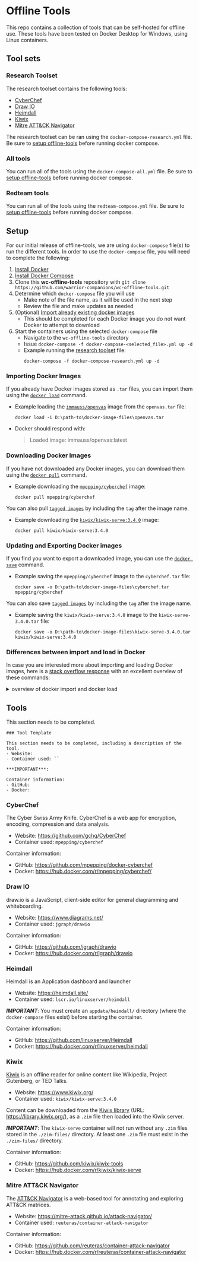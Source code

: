 # Offline Tools

This repo contains a collection of tools that can be self-hosted for offline use.  These tools have been tested on Docker Desktop for Windows, using Linux containers.

## Tool sets

### Research Toolset
The research toolset contains the following tools:
- [CyberChef](#cyberchef)
- [Draw IO](#draw-io)
- [Heimdall](#heimdall)
- [Kiwix](#kiwix)
- [Mitre ATT&CK Navigator](#mitre-attck-navigator)

The research toolset can be ran using the `docker-compose-research.yml` file. Be sure to [setup offline-tools](#setup) before running docker compose.

### All tools
You can run all of the tools using the `docker-compose-all.yml` file. Be sure to [setup offline-tools](#setup) before running docker compose.

### Redteam tools
You can run all of the tools using the `redteam-compose.yml` file. Be sure to [setup offline-tools](#setup) before running docker compose.

## Setup

For our initial release of offline-tools, we are using `docker-compose` file(s) to run the different tools.  In order to use the `docker-compose` file, you will need to complete the following:
1. [Install Docker](https://docs.docker.com/install/)
2. [Install Docker Compose](https://docs.docker.com/compose/install/)
3. Clone this **wc-offline-tools** repository with `git clone https://github.com/warrior-companions/wc-offline-tools.git`
4. Determine which `docker-compose` file you will use
    - Make note of the file name, as it will be used in the next step
    - Review the file and make updates as needed
5. (Optional) [Import already existing docker images](#importing-docker-images)
    - This should be completed for each Docker image you do not want Docker to attempt to download
6. Start the containers using the selected `docker-compose` file
    - Navigate to the `wc-offline-tools` directory
    - Issue `docker-compose -f docker-compose-<selected_file>.yml up -d`
    - Example running the [research toolset](#research-toolset) file:
        ```
        docker-compose -f docker-compose-research.yml up -d
        ```


### Importing Docker Images

If you already have Docker images stored as `.tar` files, you can import them using the [`docker load`](https://docs.docker.com/engine/reference/commandline/load/) command.
- Example loading the [`immauss/openvas`](https://hub.docker.com/r/immauss/openvas) image from the `openvas.tar` file:
    ```
    docker load -i D:\path-to\docker-image-files\openvas.tar
    ```
- Docker should respond with: 
    > Loaded image: immauss/openvas:latest


### Downloading Docker Images

If you have not downloaded any Docker images, you can download them using the [`docker pull`](https://docs.docker.com/engine/reference/commandline/pull/) command.
- Example downloading the [`mpepping/cyberchef`](https://hub.docker.com/r/mpepping/cyberchef/) image:
    ```
    docker pull mpepping/cyberchef
    ```

You can also pull [`tagged images`](https://www.geeksforgeeks.org/docker-using-image-tags/) by including the `tag` after the image name.
- Example downloading the [`kiwix/kiwix-serve:3.4.0`](https://hub.docker.com/layers/kiwix/kiwix-serve/3.4.0/images/sha256-734cbd70a982102b7e5403d8d08f37201360af88ebd9ea85ee82e2ce2e575a6b?context=explore) image:
    ```
    docker pull kiwix/kiwix-serve:3.4.0
    ```


### Updating and Exporting Docker images

If you find you want to export a downloaded image, you can use the [`docker save`](https://docs.docker.com/engine/reference/commandline/save/) command.
- Example saving the `mpepping/cyberchef` image to the `cyberchef.tar` file:
    ```
    docker save -o D:\path-to\docker-image-files\cyberchef.tar mpepping/cyberchef
    ```

You can also save [`tagged images`](https://www.geeksforgeeks.org/docker-using-image-tags/) by including the `tag` after the image name.
- Example saving the `kiwix/kiwix-serve:3.4.0` image to the `kiwix-serve-3.4.0.tar` file:
    ```
    docker save -o D:\path-to\docker-image-files\kiwix-serve-3.4.0.tar kiwix/kiwix-serve:3.4.0
    ```

### Differences between import and load in Docker

In case you are interested more about importing and loading Docker images, here is a [stack overflow response](https://stackoverflow.com/questions/36925261/what-is-the-difference-between-import-and-load-in-docker/36932570#36932570) with an excellent overview of these commands:

<details><summary> overview of docker import and docker load </summary>

Text from [stack overflow](https://stackoverflow.com/questions/36925261/what-is-the-difference-between-import-and-load-in-docker/36932570#36932570):
> [`docker save`](https://docs.docker.com/engine/reference/commandline/save/) will indeed produce a tarball, but with all parent layers, and all tags + versions.
> 
> [`docker export`](https://docs.docker.com/engine/reference/commandline/export/) does also produce a tarball, but without any layer/history.
> 
> It is often used when one wants to ["flatten" an image](https://stackoverflow.com/q/22713551/6309), as illustrated in "[Flatten a Docker container or image](http://tuhrig.de/flatten-a-docker-container-or-image/)" from [Thomas Uhrig](http://tuhrig.de/about/):
> `docker export <CONTAINER ID> | docker import - some-image-name:latest`
> 
> However, once those tarballs are produced, load/import are there to:
> - [`docker import`](https://docs.docker.com/engine/reference/commandline/import/) creates _one_ image from _one_ tarball which is _not even_ an image (just a filesystem you want to import as an image)
>> Create an **empty filesystem image** and import the contents of the tarball
> 
> - [`docker load`](https://docs.docker.com/engine/reference/commandline/load/) creates potentially _multiple_ images from a tarred repository (since `docker save` can save _multiple_ images in a tarball).
>> Loads a tarred repository from a file or the standard input stream


</details>

## Tools

This section needs to be completed.
```
### Tool Template

This section needs to be completed, including a description of the tool.
- Website: 
- Container used: ``

***IMPORTANT***:

Container information:
- GitHub: 
- Docker: 

```

### CyberChef

The Cyber Swiss Army Knife. CyberChef is a web app for encryption, encoding, compression and data analysis.
- Website: https://github.com/gchq/CyberChef
- Container used: `mpepping/cyberchef`

Container information:
- GitHub: https://github.com/mpepping/docker-cyberchef
- Docker: https://hub.docker.com/r/mpepping/cyberchef/

### Draw IO

draw.io is a JavaScript, client-side editor for general diagramming and whiteboarding.
- Website: https://www.diagrams.net/
- Container used: `jgraph/drawio`

Container information:
- GitHub: https://github.com/jgraph/drawio
- Docker: https://hub.docker.com/r/jgraph/drawio


### Heimdall

Heimdall is an Application dashboard and launcher
- Website: https://heimdall.site/
- Container used: `lscr.io/linuxserver/heimdall`

***IMPORTANT***: You must create an `appdata/heimdall/` directory (where the `docker-compose` files exist) before starting the container.

Container information:
- GitHub: https://github.com/linuxserver/Heimdall
- Docker: https://hub.docker.com/r/linuxserver/heimdall


### Kiwix

[Kiwix](https://www.kiwix.org/) is an offline reader for online content like Wikipedia, Project Gutenberg, or TED Talks.
- Website: https://www.kiwix.org/
- Container used: `kiwix/kiwix-serve:3.4.0`

Content can be downloaded from the [Kiwix library](https://library.kiwix.org/) (URL: https://library.kiwix.org/), as a `.zim` file then loaded into the Kiwix server.

***IMPORTANT***: The `kiwix-serve` container will not run without any `.zim` files stored in the `./zim-files/` directory. At least one `.zim` file must exist in the `./zim-files/` directory.

Container information:
- GitHub: https://github.com/kiwix/kiwix-tools
- Docker: https://hub.docker.com/r/kiwix/kiwix-serve


### Mitre ATT&CK Navigator

The [ATT&CK Navigator](https://mitre-attack.github.io/attack-navigator/) is a web-based tool for annotating and exploring ATT&CK matrices.
- Website: https://mitre-attack.github.io/attack-navigator/
- Container used: `reuteras/container-attack-navigator`

Container information:
- GitHub: https://github.com/reuteras/container-attack-navigator
- Docker: https://hub.docker.com/r/reuteras/container-attack-navigator

